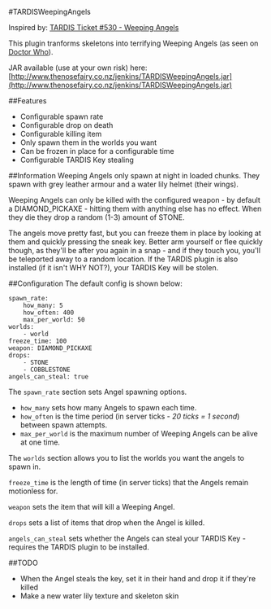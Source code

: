 #TARDISWeepingAngels

Inspired by: [TARDIS Ticket #530 - Weeping Angels](http://dev.bukkit.org/bukkit-plugins/tardis/tickets/530-weeping-angels/)

This plugin tranforms skeletons into terrifying Weeping Angels (as seen on  [Doctor Who](http://www.bbc.co.uk/programmes/p00wqr12/profiles/weeping-angels)).

JAR available (use at your own risk) here: [http://www.thenosefairy.co.nz/jenkins/TARDISWeepingAngels.jar](http://www.thenosefairy.co.nz/jenkins/TARDISWeepingAngels.jar)

##Features
* Configurable spawn rate
* Configurable drop on death
* Configurable killing item
* Only spawn them in the worlds you want
* Can be frozen in place for a configurable time
* Configurable TARDIS Key stealing

##Information
Weeping Angels only spawn at night in loaded chunks. They spawn with grey leather armour and a water lily helmet (their wings).

Weeping Angels can only be killed with the configured weapon - by default a DIAMOND_PICKAXE - hitting them with anything else has no effect. When they die they drop a random (1-3) amount of STONE.

The angels move pretty fast, but you can freeze them in place by looking at them and quickly pressing the sneak key. Better arm yourself or flee quickly though, as they'll be after you again in a snap - and if they touch you, you'll be teleported away to a random location. If the TARDIS plugin is also installed (if it isn't WHY NOT?), your TARDIS Key will be stolen.

##Configuration
The default config is shown below:

```
spawn_rate:
    how_many: 5
    how_often: 400
    max_per_world: 50
worlds:
    - world
freeze_time: 100
weapon: DIAMOND_PICKAXE
drops:
    - STONE
    - COBBLESTONE
angels_can_steal: true
```
The `spawn_rate` section sets Angel spawning options.

* `how_many` sets how many Angels to spawn each time.
* `how_often` is the time period (in server ticks - _20 ticks = 1 second_) between spawn attempts.
* `max_per_world` is the maximum number of Weeping Angels can be alive at one time.

The `worlds` section allows you to list the worlds you want the angels to spawn in.

`freeze_time` is the length of time (in server ticks) that the Angels remain motionless for.

`weapon` sets the item that will kill a Weeping Angel.

`drops` sets a list of items that drop when the Angel is killed.

`angels_can_steal` sets whether the Angels can steal your TARDIS Key - requires the TARDIS plugin to be installed.

##TODO
* When the Angel steals the key, set it in their hand and drop it if they're killed
* Make a new water lily texture and skeleton skin
